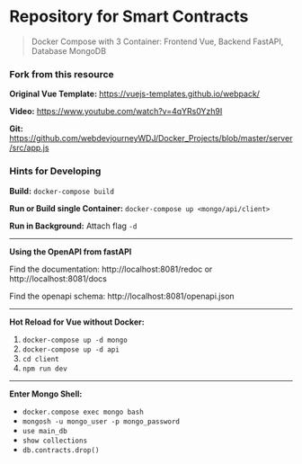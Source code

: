 # Repository for Smart Contracts

> Docker Compose with 3 Container: Frontend Vue, Backend FastAPI, Database MongoDB

### Fork from this resource

**Original Vue Template:**
https://vuejs-templates.github.io/webpack/

**Video:**
https://www.youtube.com/watch?v=4qYRs0Yzh9I

**Git:**
https://github.com/webdevjourneyWDJ/Docker_Projects/blob/master/server/src/app.js

### Hints for Developing

**Build:**
`docker-compose build`

**Run or Build single Container:**
`docker-compose up <mongo/api/client>`

**Run in Background:** Attach flag `-d`

---

**Using the OpenAPI from fastAPI**

Find the documentation: http://localhost:8081/redoc or http://localhost:8081/docs

Find the openapi schema: http://localhost:8081/openapi.json

---

**Hot Reload for Vue without Docker:**

1. `docker-compose up -d mongo`
2. `docker-compose up -d api`
3. `cd client`
4. `npm run dev`

---

**Enter Mongo Shell:**

- `docker.compose exec mongo bash`
- `mongosh -u mongo_user -p mongo_password`
- `use main_db`
- `show collections`
- `db.contracts.drop()`
